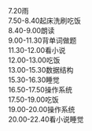 7.20雨<br />7.50-8.40起床洗刷吃饭<br />8.40-9.00朗读<br />9.00-11.30背单词做题<br />11.30-12.00看小说<br />12.00-13.00吃饭<br />13.00-15.30数据结构<br />15.30-16.30睡觉<br />16.50-17.50操作系统<br />17.50-19.00吃饭<br />19.00-20.00操作系统<br />20.00-22.40看小说睡觉
